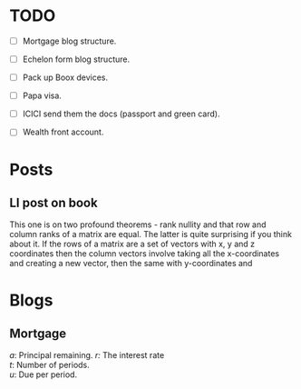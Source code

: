 # TODO
- [ ] Mortgage blog structure.
- [ ] Echelon form blog structure.
- [ ] Pack up Boox devices.
- [ ] Papa visa.
- [ ] ICICI send them the docs (passport and green card).

- [ ] Wealth front account.
# Posts
## LI post on book
This one is on two profound theorems - rank nullity and that row and column ranks of a matrix are equal. The latter is quite surprising if you think about it. If the rows of a matrix are a set of vectors with x, y and z coordinates then the column vectors involve taking all the x-coordinates and creating a new vector, then the same with y-coordinates and

# Blogs
## Mortgage

_a_: Principal remaining.
_r:_ The interest rate  
_t_: Number of periods.  
_u_: Due per period.
